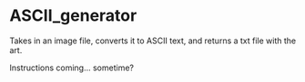 # ASCII_generator
Takes in an image file, converts it to ASCII text, and returns a txt file with the art.

Instructions coming... sometime?
